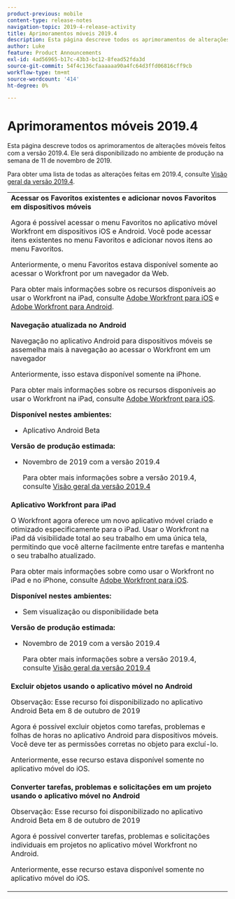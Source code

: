 ```yaml
---
product-previous: mobile
content-type: release-notes
navigation-topic: 2019-4-release-activity
title: Aprimoramentos móveis 2019.4
description: Esta página descreve todos os aprimoramentos de alterações móveis feitos com a versão 2019.4. Ele será disponibilizado no ambiente de produção na semana de 11 de novembro de 2019.
author: Luke
feature: Product Announcements
exl-id: 4ad56965-b17c-43b3-bc12-8fead52fda3d
source-git-commit: 54f4c136cfaaaaaa90a4fc64d3ffd06816cff9cb
workflow-type: tm+mt
source-wordcount: '414'
ht-degree: 0%

---
```


# Aprimoramentos móveis 2019.4

Esta página descreve todos os aprimoramentos de alterações móveis feitos com a versão 2019.4. Ele será disponibilizado no ambiente de produção na semana de 11 de novembro de 2019.

Para obter uma lista de todas as alterações feitas em 2019.4, consulte [Visão geral da versão 2019.4](../../../../product-announcements/product-releases/quarterly-release-archive/2019.4-release-activity/2019.4-release-activity-overview.md).

<table style="table-layout:auto"> 
 <col> 
 <tbody> 
  <tr> 
   <td><strong>Acessar os Favoritos existentes e adicionar novos Favoritos em dispositivos móveis</strong> <p>Agora é possível acessar o menu Favoritos no aplicativo móvel Workfront em dispositivos iOS e Android. Você pode acessar itens existentes no menu Favoritos e adicionar novos itens ao menu Favoritos.</p> <p>Anteriormente, o menu Favoritos estava disponível somente ao acessar o Workfront por um navegador da Web.</p> <p>Para obter mais informações sobre os recursos disponíveis ao usar o Workfront na iPad, consulte <a href="../../../../workfront-basics/mobile-apps/using-the-workfront-mobile-app/workfront-for-ios.md" class="MCXref xref" xrefformat="{para}">Adobe Workfront para iOS</a> e <a href="../../../../workfront-basics/mobile-apps/using-the-workfront-mobile-app/workfront-for-android.md" class="MCXref xref" xrefformat="{para}">Adobe Workfront para Android</a>.</p></td> 
  </tr> 
  <tr> 
   <td><strong>Navegação atualizada no Android</strong> <p>Navegação no aplicativo Android para dispositivos móveis se assemelha mais à navegação ao acessar o Workfront em um navegador</p> <p>Anteriormente, isso estava disponível somente na iPhone.</p> <p>Para obter mais informações sobre os recursos disponíveis ao usar o Workfront na iPad, consulte <a href="../../../../workfront-basics/mobile-apps/using-the-workfront-mobile-app/workfront-for-ios.md" class="MCXref xref" xrefformat="{para}">Adobe Workfront para iOS</a>.</p> 
    <div class="workfront_plans"> 
     <p><strong>Disponível nestes ambientes:</strong> </p> 
     <ul> 
      <li>Aplicativo Android Beta</li> 
     </ul> 
     <p><strong>Versão de produção estimada:</strong> </p> 
     <ul> 
      <li> <p>Novembro de 2019 com a versão 2019.4</p> <p>Para obter mais informações sobre a versão 2019.4, consulte <a href="../../../../product-announcements/product-releases/quarterly-release-archive/2019.4-release-activity/2019.4-release-activity-overview.md" class="MCXref xref" xrefformat="{para}">Visão geral da versão 2019.4</a></p> </li> 
     </ul> 
    </div></td> 
  </tr> 
  <tr> 
   <td><strong>Aplicativo Workfront para iPad</strong> <p>O Workfront agora oferece um novo aplicativo móvel criado e otimizado especificamente para o iPad. Usar o Workfront na iPad dá visibilidade total ao seu trabalho em uma única tela, permitindo que você alterne facilmente entre tarefas e mantenha o seu trabalho atualizado.</p> <p>Para obter mais informações sobre como usar o Workfront no iPad e no iPhone, consulte <a href="../../../../workfront-basics/mobile-apps/using-the-workfront-mobile-app/workfront-for-ios.md" class="MCXref xref" xrefformat="{para}">Adobe Workfront para iOS</a>.</p> 
    <div class="workfront_plans"> 
     <p><strong>Disponível nestes ambientes:</strong> </p> 
     <ul> 
      <li>Sem visualização ou disponibilidade beta</li> 
     </ul> 
     <p><strong>Versão de produção estimada:</strong> </p> 
     <ul> 
      <li> <p>Novembro de 2019 com a versão 2019.4</p> <p>Para obter mais informações sobre a versão 2019.4, consulte <a href="../../../../product-announcements/product-releases/quarterly-release-archive/2019.4-release-activity/2019.4-release-activity-overview.md" class="MCXref xref" xrefformat="{para}">Visão geral da versão 2019.4</a></p> </li> 
     </ul> 
    </div></td> 
  </tr> 
  <tr> 
   <td> 
    <div> 
     <strong>Excluir objetos usando o aplicativo móvel no Android</strong> 
     <p>Observação: Esse recurso foi disponibilizado no aplicativo Android Beta em 8 de outubro de 2019</p> 
     <p>Agora é possível excluir objetos como tarefas, problemas e folhas de horas no aplicativo Android para dispositivos móveis. Você deve ter as permissões corretas no objeto para excluí-lo.</p> 
     <p>Anteriormente, esse recurso estava disponível somente no aplicativo móvel do iOS.</p> 
    </div> </td> 
  </tr> 
  <tr> 
   <td><strong>Converter tarefas, problemas e solicitações em um projeto usando o aplicativo móvel no Android</strong> <p>Observação: Esse recurso foi disponibilizado no aplicativo Android Beta em 8 de outubro de 2019</p> <p>Agora é possível converter tarefas, problemas e solicitações individuais em projetos no aplicativo móvel Workfront no Android.</p> <p>Anteriormente, esse recurso estava disponível somente no aplicativo móvel do iOS.</p> </td> 
  </tr> 
 </tbody> 
</table>
